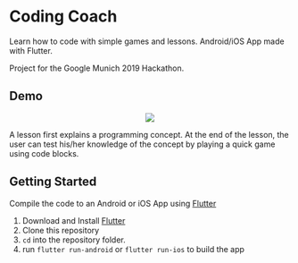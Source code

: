 # Coding Coach

Learn how to code with simple games and lessons. Android/iOS App made with Flutter.

Project for the Google Munich 2019 Hackathon.

## Demo

<p align="center"><img src="media/demo.gif"\></p>

A lesson first explains a programming concept. At the end of the lesson, the user can test his/her knowledge of the concept by playing a quick game using code blocks. 

## Getting Started

Compile the code to an Android or iOS App using [Flutter](https://flutter.dev/docs/get-started/install)

1. Download and Install [Flutter](https://flutter.dev) 
2. Clone this repository
3. `cd` into the repository folder.
4. run `flutter run-android` or `flutter run-ios` to build the app





